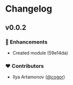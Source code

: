 # Changelog


## v0.0.2


### 🚀 Enhancements

- Created module (59e14da)

### ❤️ Contributors

- Ilya Artamonov ([@cogor](http://github.com/cogor))

